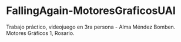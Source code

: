 # FallingAgain-MotoresGraficosUAI
Trabajo práctico, videojuego en 3ra persona - Alma Méndez Bomben. Motores Gráficos 1, Rosario.
